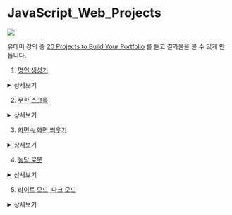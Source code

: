 # JavaScript_Web_Projects
 
 
 ![](https://images.velog.io/images/jongin403/post/0dc36f18-3c8f-42d9-bb2b-ae9fafbe67ce/udemy_logo.png)

유데미 강의 중 [20 Projects to Build Your Portfolio](https://www.udemy.com/course/javascript-web-projects-to-build-your-portfolio-resume/) 를 듣고 결과물을 볼 수 있게 만듭니다.

1. [명언 생성기](https://jongin403.github.io/JavaScript_Web_Projects/quote-generator)

<details>
<summary>상세보기</summary>

### 개요
API 를 호출하여 랜덤하게 명언을 가져와 보여주는 페이지 입니다.

### 핵심 구현 로직
#### API 호출 & 랜덤 출력 처리
API 호출 후 랜덤하게 출력을 처리합니다.
  
### 세부 구현 로직
#### 글씨 크기 조절
가져온 글씨 길이에 따라 글씨 크기를 조절합니다.
  
### 개선 예정 사항
#### API 호출 실패할 경우 예외처리
호출 실패시 예외처리 추가 예정입니다.
  
</details>

2. [무한 스크롤](https://jongin403.github.io/JavaScript_Web_Projects/infinity-scroll)

<details>
<summary>상세보기</summary>

### 개요
API 를 호출하여 사진을 계속해서 불러오는 페이지 입니다.

### 핵심 구현 로직
#### API 호출
API 호출 후 랜덤하게 출력을 처리합니다.

#### 무한 스크롤
스크롤을 할 경우 사진을 추가로 불러옵니다.

### 세부 구현 로직
#### 로딩 바
커스텀 로딩 바를 구현했습니다.

#### 반응형
디바이스 크기에 따라 반응형으로 여백을 나누어 표시합니다.
  
### 개선 예정 사항
#### 이미지 호출 성능 개선
이미지를 계속 불러올 경우 성능 개선이 필요합니다.
  
</details>

3. [화면속 화면 띄우기](https://jongin403.github.io/JavaScript_Web_Projects/picture-in-picture)

<details>
<summary>상세보기</summary>

### 개요
PIP 로 영상을 띄울 수 있는 페이지 입니다.

### 핵심 구현 로직
#### 영상 입력
미디어 디바이스를 호출합니다.
  
### 세부 구현 로직
#### 버튼 UI
버튼이 눌리는 UI 를 구현했습니다.
  
### 개선 예정 사항
#### 반복 기능 추가
영상을 여러 번 선택할 수 있도록 수정 예정입니다.
  
</details>

4. [농담 로봇](https://jongin403.github.io/JavaScript_Web_Projects/joke-teller)

<details>
<summary>상세보기</summary>

### 개요
개발과 관련된 무작위의 농담을 음성으로 들려줍니다.

### 핵심 구현 로직
#### 농담 가져오기
joke api 를 사용합니다.

#### 음성으로 출력하기
텍스트를 음성으로 변환하는 라이브러리를 사용합니다.

### 개선 예정 사항
#### 국가별 버전
사용자의 국가를 인식하여 각 국가별 버전을 만들 예정입니다.
  
</details>

5. [라이트 모드, 다크 모드](https://jongin403.github.io/JavaScript_Web_Projects/light-dark-mode)

<details>
<summary>상세보기</summary>

### 개요
라이트 모드와 다크 모드를 구분하여 볼 수 있습니다.

### 핵심 구현 로직
#### 라이트 모드, 다크 모드 구현
CSS 에서 사용자 지정 속성을 사용합니다.

#### 기존 모드 불러오기
로컬 스토리지를 사용하여 기존에 사용했던 모드를 표시합니다.

### 개선 예정 사항
#### 다른 색 모드
라이트 모드, 다크 모드와 다른 추가적인 색상 모드를 추가할 예정입니다.
  
</details>
